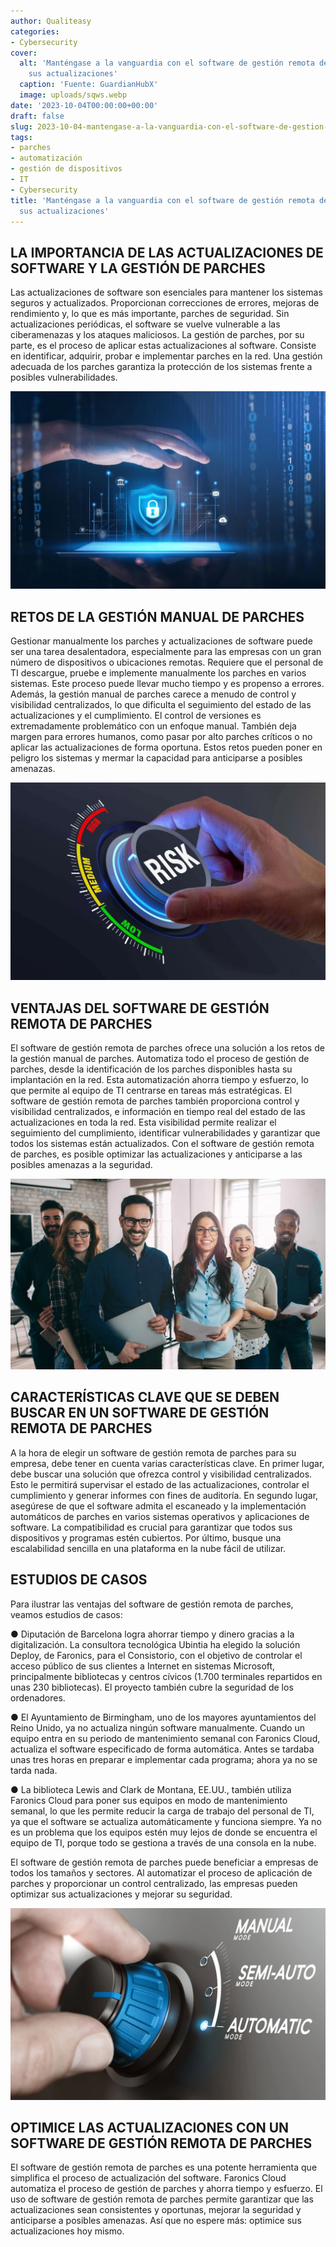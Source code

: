 ```yaml
---
author: Qualiteasy
categories:
- Cybersecurity
cover:
  alt: 'Manténgase a la vanguardia con el software de gestión remota de parches: Amplifique
    sus actualizaciones'
  caption: 'Fuente: GuardianHubX'
  image: uploads/sqws.webp
date: '2023-10-04T00:00:00+00:00'
draft: false
slug: 2023-10-04-mantengase-a-la-vanguardia-con-el-software-de-gestion-remota-de-parches-simplifique-sus-actualizaciones
tags:
- parches
- automatización
- gestión de dispositivos
- IT
- Cybersecurity
title: 'Manténgase a la vanguardia con el software de gestión remota de parches: Amplifique
  sus actualizaciones'
---
```



## **LA IMPORTANCIA DE LAS ACTUALIZACIONES DE SOFTWARE Y LA GESTIÓN DE PARCHES**

Las actualizaciones de software son esenciales para mantener los sistemas seguros y actualizados. Proporcionan correcciones de errores, mejoras de rendimiento y, lo que es más importante, parches de seguridad. Sin actualizaciones periódicas, el software se vuelve vulnerable a las ciberamenazas y los ataques maliciosos. La gestión de parches, por su parte, es el proceso de aplicar estas actualizaciones al software. Consiste en identificar, adquirir, probar e implementar parches en la red. Una gestión adecuada de los parches garantiza la protección de los sistemas frente a posibles vulnerabilidades.

![](uploads/hkh.webp)  

## **RETOS DE LA GESTIÓN MANUAL DE PARCHES**

Gestionar manualmente los parches y actualizaciones de software puede ser una tarea desalentadora, especialmente para las empresas con un gran número de dispositivos o ubicaciones remotas. Requiere que el personal de TI descargue, pruebe e implemente manualmente los parches en varios sistemas. Este proceso puede llevar mucho tiempo y es propenso a errores. Además, la gestión manual de parches carece a menudo de control y visibilidad centralizados, lo que dificulta el seguimiento del estado de las actualizaciones y el cumplimiento. El control de versiones es extremadamente problemático con un enfoque manual. También deja margen para errores humanos, como pasar por alto parches críticos o no aplicar las actualizaciones de forma oportuna. Estos retos pueden poner en peligro los sistemas y mermar la capacidad para anticiparse a posibles amenazas.

![](uploads/gfdg-1.webp)  

## **VENTAJAS DEL SOFTWARE DE GESTIÓN REMOTA DE PARCHES**

El software de gestión remota de parches ofrece una solución a los retos de la gestión manual de parches. Automatiza todo el proceso de gestión de parches, desde la identificación de los parches disponibles hasta su implantación en la red. Esta automatización ahorra tiempo y esfuerzo, lo que permite al equipo de TI centrarse en tareas más estratégicas. El software de gestión remota de parches también proporciona control y visibilidad centralizados, e información en tiempo real del estado de las actualizaciones en toda la red. Esta visibilidad permite realizar el seguimiento del cumplimiento, identificar vulnerabilidades y garantizar que todos los sistemas están actualizados. Con el software de gestión remota de parches, es posible optimizar las actualizaciones y anticiparse a las posibles amenazas a la seguridad.

![](uploads/jhghg.webp)  

## **CARACTERÍSTICAS CLAVE QUE SE DEBEN BUSCAR EN UN SOFTWARE DE GESTIÓN REMOTA DE PARCHES**

A la hora de elegir un software de gestión remota de parches para su empresa, debe tener en cuenta varias características clave. En primer lugar, debe buscar una solución que ofrezca control y visibilidad centralizados. Esto le permitirá supervisar el estado de las actualizaciones, controlar el cumplimiento y generar informes con fines de auditoría. En segundo lugar, asegúrese de que el software admita el escaneado y la implementación automáticos de parches en varios sistemas operativos y aplicaciones de software. La compatibilidad es crucial para garantizar que todos sus dispositivos y programas estén cubiertos. Por último, busque una escalabilidad sencilla en una plataforma en la nube fácil de utilizar.

## **ESTUDIOS DE CASOS&nbsp;**

Para ilustrar las ventajas del software de gestión remota de parches, veamos estudios de casos:

● Diputación de Barcelona logra ahorrar tiempo y dinero gracias a la digitalización. La consultora tecnológica Ubintia ha elegido la solución Deploy, de Faronics, para el Consistorio, con el objetivo de controlar el acceso público de sus clientes a Internet en sistemas Microsoft, principalmente bibliotecas y centros cívicos (1.700 terminales repartidos en unas 230 bibliotecas). El proyecto también cubre la seguridad de los ordenadores. 

● El Ayuntamiento de Birmingham, uno de los mayores ayuntamientos del Reino Unido, ya no actualiza ningún software manualmente. Cuando un equipo entra en su periodo de mantenimiento semanal con Faronics Cloud, actualiza el software especificado de forma automática. Antes se tardaba unas tres horas en preparar e implementar cada programa; ahora ya no se tarda nada.

● La biblioteca Lewis and Clark de Montana, EE.UU., también utiliza Faronics Cloud para poner sus equipos en modo de mantenimiento semanal, lo que les permite reducir la carga de trabajo del personal de TI, ya que el software se actualiza automáticamente y funciona siempre. Ya no es un problema que los equipos estén muy lejos de donde se encuentra el equipo de TI, porque todo se gestiona a través de una consola en la nube.

El software de gestión remota de parches puede beneficiar a empresas de todos los tamaños y sectores. Al automatizar el proceso de aplicación de parches y proporcionar un control centralizado, las empresas pueden optimizar sus actualizaciones y mejorar su seguridad.

![](uploads/fdsd.webp)  

## **OPTIMICE LAS ACTUALIZACIONES CON UN SOFTWARE DE GESTIÓN REMOTA DE PARCHES**

El software de gestión remota de parches es una potente herramienta que simplifica el proceso de actualización del software. Faronics Cloud automatiza el proceso de gestión de parches y ahorra tiempo y esfuerzo. El uso de software de gestión remota de parches permite garantizar que las actualizaciones sean consistentes y oportunas, mejorar la seguridad y anticiparse a posibles amenazas. Así que no espere más: optimice sus actualizaciones hoy mismo.&nbsp;
